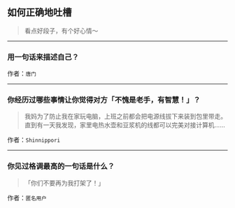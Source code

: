 ## 如何正确地吐槽

> 看点好段子，有个好心情～


 
---

### 用一句话来描述自己？

> 


作者：`唐门`

---

### 你经历过哪些事情让你觉得对方「不愧是老手，有智慧！」？

> 我妈为了防止我在家玩电脑，上班之前都会把电源线拔下来装到包里带走。
> 直到有一天我发现，家里电热水壶和豆浆机的线都可以完美对接计算机......


作者：`Shinnippori`

---

### 你见过格调最高的一句话是什么？

> 「你们不要再为我打架了！」


作者：`匿名用户`
